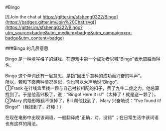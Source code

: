 #Bingo

[![Join the chat at https://gitter.im/sfsheng0322/Bingo](https://badges.gitter.im/Join%20Chat.svg)](https://gitter.im/sfsheng0322/Bingo?utm_source=badge&utm_medium=badge&utm_campaign=pr-badge&utm_content=badge)

###Bingo 的几层意思

Bingo 是一种填写格子的游戏，在游戏中第一个成功者以喊“Bingo”表示取胜而得名。

Bingo 这个单词还有一层意思，是指“因出乎意料的成功而兴奋的叫声”。<br/>
所以，若和下面两种情况类似，你也可以大声地说“Bingo”。<br/>
①Frank 在针线盒里找一颗与自己衬衫相配的扣子，费了九牛二虎之力，他总算找到了。于是他高兴极了，说：“Bingo!  Here it is!”（太棒了！就是这一颗了）。<br/>
②Mary 的隐形眼镜不慎掉了，Bill 帮他找到了，Mary 兴奋地说：“I’ve found it!  Bingo!”（我找到了，好棒！）<br/>

在现在电影中出现该词语，一般翻译成“正确，对，没错” ；在日常生活中该词语也有这样的用法。
